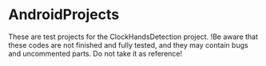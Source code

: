 # AndroidProjects
These are test projects for the ClockHandsDetection project. !Be aware that these codes are not finished and fully tested, and they may contain bugs and uncommented parts. Do not take it as reference!
